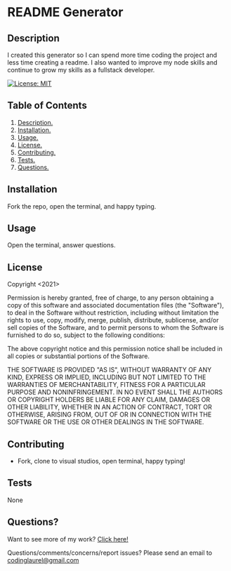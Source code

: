 # README Generator 

<a name="descsection"></a>
## Description
I created this generator so I can spend more time coding the project and less time creating a readme.  I also wanted to improve my node skills and continue to grow my skills as a fullstack developer.  

[![License: MIT](https://img.shields.io/badge/License-MIT-yellow.svg)](https://opensource.org/licenses/MIT)


## Table of Contents
1. [ Description. ](#descsection)
2. [ Installation. ](#installsection)
3. [ Usage. ](#usagesection)
4. [ License. ](#licensesection)
5. [ Contributing. ](#contribsection)
6. [ Tests. ](#testsection)
7. [ Questions. ](#questionssection)

<a name="installsection"></a>
## Installation
Fork the repo, open the terminal, and happy typing.

<a name="usagesection"></a>
## Usage
Open the terminal, answer questions.

<a name="licensesection"></a>
## License
Copyright <2021>

Permission is hereby granted, free of charge, to any person obtaining a copy of this software and associated documentation files (the "Software"), to deal in the Software without restriction, including without limitation the rights to use, copy, modify, merge, publish, distribute, sublicense, and/or sell copies of the Software, and to permit persons to whom the Software is furnished to do so, subject to the following conditions:

The above copyright notice and this permission notice shall be included in all copies or substantial portions of the Software.

THE SOFTWARE IS PROVIDED "AS IS", WITHOUT WARRANTY OF ANY KIND, EXPRESS OR IMPLIED, INCLUDING BUT NOT LIMITED TO THE WARRANTIES OF MERCHANTABILITY, FITNESS FOR A PARTICULAR PURPOSE AND NONINFRINGEMENT. IN NO EVENT SHALL THE AUTHORS OR COPYRIGHT HOLDERS BE LIABLE FOR ANY CLAIM, DAMAGES OR OTHER LIABILITY, WHETHER IN AN ACTION OF CONTRACT, TORT OR OTHERWISE, ARISING FROM, OUT OF OR IN CONNECTION WITH THE SOFTWARE OR THE USE OR OTHER DEALINGS IN THE SOFTWARE.

  <a name="contribsection"></a>
## Contributing
  
  * Fork, clone to visual studios, open terminal, happy typing!

  <a name="testsection"></a>
## Tests
  None

  <a name="questionssection"></a>
## Questions?
  Want to see more of my work? [Click here!](https://github.com/laurelthorburn)

  Questions/comments/concerns/report issues? Please send an email to codinglaurel@gmail.com
  